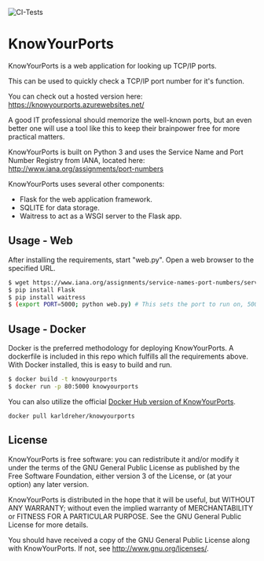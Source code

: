 ![CI-Tests](https://github.com/karldreher/KnowYourPorts/workflows/CI-Tests/badge.svg)

# KnowYourPorts
KnowYourPorts is a web application for looking up TCP/IP ports.  

This can be used to quickly check a TCP/IP port number for it's function.  

You can check out a hosted version here:  https://knowyourports.azurewebsites.net/


A good IT professional should memorize the well-known ports, but an even better one will use a tool like this to keep their brainpower free for more practical matters.  

KnowYourPorts is built on Python 3 and uses the Service Name and Port Number Registry from IANA, located here: http://www.iana.org/assignments/port-numbers

KnowYourPorts uses several other components:  
* Flask for the web application framework.
* SQLITE for data storage.
* Waitress to act as a WSGI server to the Flask app.



## Usage - Web
After installing the requirements, start "web.py".  Open a web browser to the specified URL.

```bash
$ wget https://www.iana.org/assignments/service-names-port-numbers/service-names-port-numbers.xml 
$ pip install Flask
$ pip install waitress
$ (export PORT=5000; python web.py) # This sets the port to run on, 5000 is default
```



## Usage - Docker
Docker is the preferred methodology for deploying KnowYourPorts.  A dockerfile is included in this repo which fulfills all the requirements above.  With Docker installed, this is easy to build and run.

```bash
$ docker build -t knowyourports
$ docker run -p 80:5000 knowyourports 

```

You can also utilize the official [Docker Hub version of KnowYourPorts](https://hub.docker.com/r/karldreher/knowyourports).
```
docker pull karldreher/knowyourports
```



## License

KnowYourPorts is free software: you can redistribute it and/or modify it under the terms of the GNU General Public License as published by the Free Software Foundation, either version 3 of the License, or (at your option) any later version.

KnowYourPorts is distributed in the hope that it will be useful, but WITHOUT ANY WARRANTY; without even the implied warranty of MERCHANTABILITY or FITNESS FOR A PARTICULAR PURPOSE.  See the GNU General Public License for more details.

You should have received a copy of the GNU General Public License along with KnowYourPorts.  If not, see <http://www.gnu.org/licenses/>.
